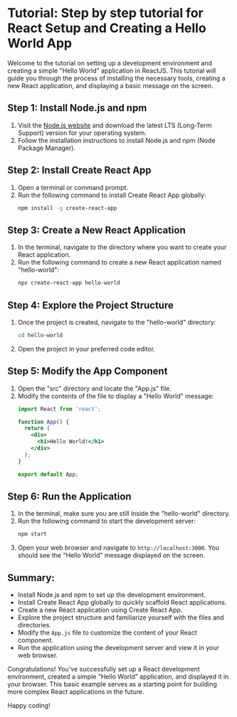 # Tutorial: Step by step tutorial for React Setup and Creating a Hello World App

Welcome to the tutorial on setting up a development environment and creating a simple "Hello World" application in ReactJS. This tutorial will guide you through the process of installing the necessary tools, creating a new React application, and displaying a basic message on the screen.

## Step 1: Install Node.js and npm

1. Visit the [Node.js website](https://nodejs.org/) and download the latest LTS (Long-Term Support) version for your operating system.
2. Follow the installation instructions to install Node.js and npm (Node Package Manager).

## Step 2: Install Create React App

1. Open a terminal or command prompt.
2. Run the following command to install Create React App globally:
   ```bash
   npm install -g create-react-app
   ```

## Step 3: Create a New React Application

1. In the terminal, navigate to the directory where you want to create your React application.
2. Run the following command to create a new React application named "hello-world":
   ```bash
   npx create-react-app hello-world
   ```

## Step 4: Explore the Project Structure

1. Once the project is created, navigate to the "hello-world" directory:
   ```bash
   cd hello-world
   ```
2. Open the project in your preferred code editor.

## Step 5: Modify the App Component

1. Open the "src" directory and locate the "App.js" file.
2. Modify the contents of the file to display a "Hello World" message:
   ```jsx
   import React from 'react';

   function App() {
     return (
       <div>
         <h1>Hello World!</h1>
       </div>
     );
   }

   export default App;
   ```

## Step 6: Run the Application

1. In the terminal, make sure you are still inside the "hello-world" directory.
2. Run the following command to start the development server:
   ```bash
   npm start
   ```
3. Open your web browser and navigate to `http://localhost:3000`. You should see the "Hello World" message displayed on the screen.

## Summary:

- Install Node.js and npm to set up the development environment.
- Install Create React App globally to quickly scaffold React applications.
- Create a new React application using Create React App.
- Explore the project structure and familiarize yourself with the files and directories.
- Modify the `App.js` file to customize the content of your React component.
- Run the application using the development server and view it in your web browser.

Congratulations! You've successfully set up a React development environment, created a simple "Hello World" application, and displayed it in your browser. This basic example serves as a starting point for building more complex React applications in the future.

Happy coding!